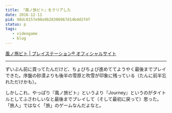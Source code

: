 ```yaml
---
title: 『風ノ旅ビト』をクリアした
date: 2016-12-11
pid: 98dc0157e90a9b28306967d14bdd2f4f
status: p
tags:
   - videogame
   - blog
---
```


[風ノ旅ビト | プレイステーション® オフィシャルサイト][1]

---- 

ずいぶん前に買ってたんだけど、ちょびちょび進めててようやく最後までプレイできた。序盤の砂漠よりも後半の雪原と吹雪が印象に残っている（たんに前半忘れただけかも）。

しかしこれ、やっぱり『風ノ旅ビト』というより『Journey』というのがタイトルとしてふさわしいなと最後までプレイして（そして最初に戻って）思った。「旅人」ではなく「旅」のゲームなんだよなと。

[1]:	http://www.jp.playstation.com/scej/title/kazenotabibito/